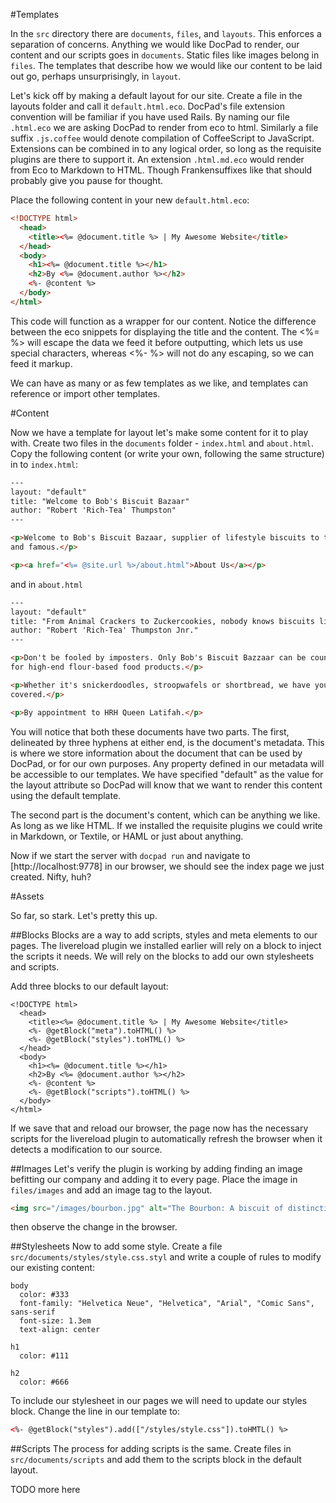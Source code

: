 #Templates

In the `src` directory there are `documents`, `files`, and `layouts`. This
enforces a separation of concerns. Anything we would like DocPad to render, our content and our scripts goes in `documents`. Static files like images belong in `files`. The templates that describe how we would like our content to be laid out go, perhaps unsurprisingly, in `layout`.

Let's kick off by making a default layout for our site. Create a file in the
layouts folder and call it `default.html.eco`. DocPad's file extension convention
will be familiar if you have used Rails. By naming our file `.html.eco` we are
asking DocPad to render from eco to html. Similarly a file suffix `.js.coffee`
would denote compilation of CoffeeScript to JavaScript. Extensions can be
combined in to any logical order, so long as the requisite plugins are there to
support it. An extension `.html.md.eco` would render from Eco to Markdown to
HTML. Though Frankensuffixes like that should probably give you pause for
thought.

Place the following content in your new `default.html.eco`:

```html
<!DOCTYPE html>
  <head>
    <title><%= @document.title %> | My Awesome Website</title>
  </head>
  <body>
    <h1><%= @document.title %></h1>
    <h2>By <%= @document.author %></h2>
    <%- @content %>
  </body>
</html>
```

This code will function as a wrapper for our content. Notice the difference between the eco snippets for displaying the title and the content. The <%= %> will escape the data we feed it before outputting, which lets us use special characters, whereas <%- %> will not do any escaping, so we can feed it markup.

We can have as many or as few templates as we like, and templates can reference or import other templates. 

#Content

Now we have a template for layout let's make some content for it to play with.
Create two files in the `documents` folder - `index.html` and `about.html`.
Copy the following content (or write your own, following the same structure) in
to `index.html`:

```html
---
layout: "default"
title: "Welcome to Bob's Biscuit Bazaar"
author: "Robert 'Rich-Tea' Thumpston"
---

<p>Welcome to Bob's Biscuit Bazaar, supplier of lifestyle biscuits to the rich
and famous.</p>

<p><a href="<%= @site.url %>/about.html">About Us</a></p>
```

and in `about.html`
```html
---
layout: "default"
title: "From Animal Crackers to Zuckercookies, nobody knows biscuits like we knows biscuits."
author: "Robert 'Rich-Tea' Thumpston Jnr."
---

<p>Don't be fooled by imposters. Only Bob's Biscuit Bazzaar can be counted on
for high-end flour-based food products.</p>

<p>Whether it's snickerdoodles, stroopwafels or shortbread, we have you
covered.</p>

<p>By appointment to HRH Queen Latifah.</p>

```

You will notice that both these documents have two parts. The first, delineated
by three hyphens at either end, is the document's metadata. This is where we
store information about the document that can be used by DocPad, or for our own purposes. Any property defined in our metadata will be accessible to our templates. We have specified "default" as the value for the layout attribute so DocPad will know that we want to render this content using the default template.

The second part is the document's content, which can be anything we like.
As long as we like HTML. If we installed the requisite plugins we could write in
Markdown, or Textile, or HAML or just about anything. 


Now if we start the server with `docpad run` and navigate to [http://localhost:9778] in our browser, we should see the index page we just created. Nifty, huh?


#Assets

So far, so stark. Let's pretty this up.

##Blocks
Blocks are a way to add scripts, styles and meta elements
to our pages. The livereload plugin we installed earlier will rely on a block to
inject the scripts it needs. We will rely on the blocks to add our own
stylesheets and scripts.

Add three blocks to our default layout:
```hmtl
<!DOCTYPE html>
  <head>
    <title><%= @document.title %> | My Awesome Website</title>
    <%- @getBlock("meta").toHTML() %>
    <%- @getBlock("styles").toHTML() %>
  </head>
  <body>
    <h1><%= @document.title %></h1>
    <h2>By <%= @document.author %></h2>
    <%- @content %>
    <%- @getBlock("scripts").toHTML() %>
  </body>
</html>
```

If we save that and reload our browser, the page now has the necessary scripts
for the livereload plugin to automatically refresh the browser when it detects a modification to our source. 

##Images
Let's verify the plugin is working by adding finding an image befitting our company and adding it to every page. Place the image in `files/images` and add an image tag to
the layout.
```html
<img src="/images/bourbon.jpg" alt="The Bourbon: A biscuit of distinction." />
```
then observe the change in the browser.

##Stylesheets
Now to add some style. Create a file `src/documents/styles/style.css.styl` and
write a couple of rules to modify our existing content:
```styl
body
  color: #333
  font-family: "Helvetica Neue", "Helvetica", "Arial", "Comic Sans", sans-serif
  font-size: 1.3em
  text-align: center

h1
  color: #111

h2
  color: #666
```

To include our stylesheet in our pages we will need to update our styles block. Change the line in our template to:
```html
<%- @getBlock("styles").add(["/styles/style.css"]).toHMTL() %>
```

##Scripts
The process for adding scripts is the same. Create files in `src/documents/scripts` and add them to the scripts block in the default layout.

TODO more here
